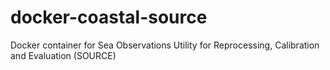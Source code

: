 # docker-coastal-source
Docker container for Sea Observations Utility for Reprocessing, Calibration and Evaluation (SOURCE)
